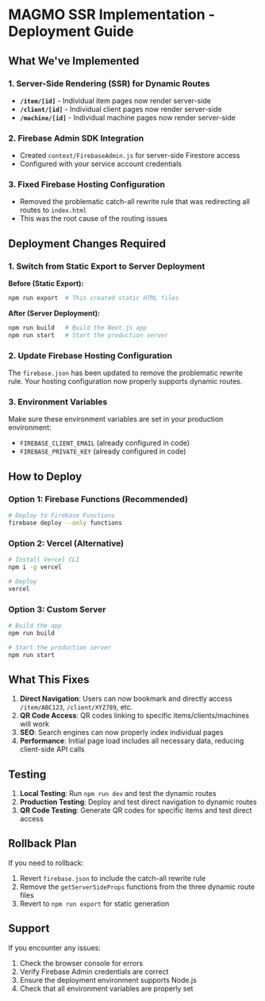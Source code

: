 # MAGMO SSR Implementation - Deployment Guide

## What We've Implemented

### 1. Server-Side Rendering (SSR) for Dynamic Routes

- **`/item/[id]`** - Individual item pages now render server-side
- **`/client/[id]`** - Individual client pages now render server-side
- **`/machine/[id]`** - Individual machine pages now render server-side

### 2. Firebase Admin SDK Integration

- Created `context/FirebaseAdmin.js` for server-side Firestore access
- Configured with your service account credentials

### 3. Fixed Firebase Hosting Configuration

- Removed the problematic catch-all rewrite rule that was redirecting all routes to `index.html`
- This was the root cause of the routing issues

## Deployment Changes Required

### 1. **Switch from Static Export to Server Deployment**

**Before (Static Export):**

```bash
npm run export  # This created static HTML files
```

**After (Server Deployment):**

```bash
npm run build   # Build the Next.js app
npm run start   # Start the production server
```

### 2. **Update Firebase Hosting Configuration**

The `firebase.json` has been updated to remove the problematic rewrite rule. Your hosting configuration now properly supports dynamic routes.

### 3. **Environment Variables**

Make sure these environment variables are set in your production environment:

- `FIREBASE_CLIENT_EMAIL` (already configured in code)
- `FIREBASE_PRIVATE_KEY` (already configured in code)

## How to Deploy

### Option 1: Firebase Functions (Recommended)

```bash
# Deploy to Firebase Functions
firebase deploy --only functions
```

### Option 2: Vercel (Alternative)

```bash
# Install Vercel CLI
npm i -g vercel

# Deploy
vercel
```

### Option 3: Custom Server

```bash
# Build the app
npm run build

# Start the production server
npm run start
```

## What This Fixes

1. **Direct Navigation**: Users can now bookmark and directly access `/item/ABC123`, `/client/XYZ789`, etc.
2. **QR Code Access**: QR codes linking to specific items/clients/machines will work
3. **SEO**: Search engines can now properly index individual pages
4. **Performance**: Initial page load includes all necessary data, reducing client-side API calls

## Testing

1. **Local Testing**: Run `npm run dev` and test the dynamic routes
2. **Production Testing**: Deploy and test direct navigation to dynamic routes
3. **QR Code Testing**: Generate QR codes for specific items and test direct access

## Rollback Plan

If you need to rollback:

1. Revert `firebase.json` to include the catch-all rewrite rule
2. Remove the `getServerSideProps` functions from the three dynamic route files
3. Revert to `npm run export` for static generation

## Support

If you encounter any issues:

1. Check the browser console for errors
2. Verify Firebase Admin credentials are correct
3. Ensure the deployment environment supports Node.js
4. Check that all environment variables are properly set
